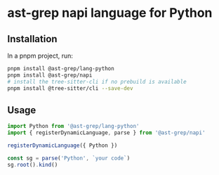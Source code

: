 # ast-grep napi language for Python

## Installation

In a pnpm project, run:

```bash
pnpm install @ast-grep/lang-python
pnpm install @ast-grep/napi
# install the tree-sitter-cli if no prebuild is available
pnpm install @tree-sitter/cli --save-dev
```

## Usage

```js
import Python from '@ast-grep/lang-python'
import { registerDynamicLanguage, parse } from '@ast-grep/napi'

registerDynamicLanguage({ Python })

const sg = parse('Python', `your code`)
sg.root().kind()
```
